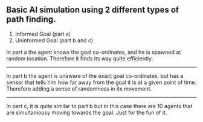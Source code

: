 ## Basic AI simulation using 2 different types of path finding.

1) Informed Goal (part a)
2) Uninformed Goal (part b and c)

In part a the agent knows the goal co-ordinates, and he is spawned at random location. Therefore it finds its way quite efficiently.

------

In part b the agent is unaware of the exact goal co-ordinates, but has a sensor that tells him how far away from the goal it is at a given point of time. Therefore adding a sense of randomness in its movement.


------

In part c, it is quite similar to part b but in this case there are 10 agents that are simultaniousy moving towards the goal. Just for the fun of it.
